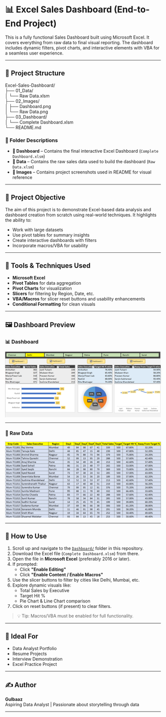 # 📊 Excel Sales Dashboard (End-to-End Project)

This is a fully functional Sales Dashboard built using Microsoft Excel. It covers everything from raw data to final visual reporting. The dashboard includes dynamic filters, pivot charts, and interactive elements with VBA for a seamless user experience.

---

## 📁 Project Structure


Excel-Sales-Dashboard/  
├── 01_Data/  
│   └── Raw Data.xlsm  
├── 02_Images/  
│   ├── Dashboard.png  
│   └── Raw Data.png  
├── 03_Dashboard/  
│   └── Complete Dashboard.xlsm  
└── README.md


### 📁 Folder Descriptions

- **📁 Dashboard** – Contains the final interactive Excel Dashboard (`Complete Dashboard.xlsm`)
- **📁 Data** – Contains the raw sales data used to build the dashboard (`Raw Data.xlsm`)
- **📁 Images** – Contains project screenshots used in README for visual reference

---

## 🧠 Project Objective

The aim of this project is to demonstrate Excel-based data analysis and dashboard creation from scratch using real-world techniques. It highlights the ability to:
- Work with large datasets
- Use pivot tables for summary insights
- Create interactive dashboards with filters
- Incorporate macros/VBA for usability

---

## 🔧 Tools & Techniques Used

- **Microsoft Excel**
- **Pivot Tables** for data aggregation
- **Pivot Charts** for visualization
- **Slicers** for filtering by Region, Date, etc.
- **VBA/Macros** for slicer reset buttons and usability enhancements
- **Conditional Formatting** for clean visuals

---

## 🖼️ Dashboard Preview

### 📊 Dashboard

![Dashboard](02_Images/Dashboard.png)

---

### 🧾 Raw Data

![Raw Data](Images/Raw%20Data.png)


---

## 🚀 How to Use

1. Scroll up and navigate to the [`Dashboard/`](./Dashboard) folder in this repository.
2. Download the Excel file (`Complete Dashboard.xlsm`) from there.
3. Open the file in **Microsoft Excel** (preferably 2016 or later).
4. If prompted:
   - Click **"Enable Editing"**
   - Click **"Enable Content / Enable Macros"**
5. Use the slicer buttons to filter by cities like Delhi, Mumbai, etc.
6. Explore dynamic visuals like:
   - Total Sales by Executive
   - Target Hit %
   - Pie Chart & Line Chart comparison
7. Click on reset buttons (if present) to clear filters.

> 💡 Tip: Macros/VBA must be enabled for full functionality.

---

## 💼 Ideal For

- Data Analyst Portfolio
- Resume Projects
- Interview Demonstration
- Excel Practice Project

---

## ✍️ Author

**Gulbaaz**  
Aspiring Data Analyst | Passionate about storytelling through data

---


